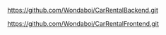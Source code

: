 https://github.com/Wondaboi/CarRentalBackend.git

https://github.com/Wondaboi/CarRentalFrontend.git

